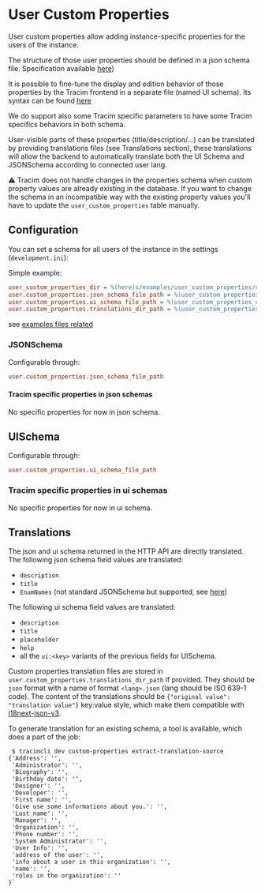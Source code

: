 # User Custom Properties

User custom properties allow adding instance-specific properties
for the users of the instance.

The structure of those user properties should be defined in a json schema file. Specification available [here]('https://json-schema.org/specification-links.html#draft-7'))

It is possible to fine-tune the display and edition behavior of those properties by
the Tracim frontend in a separate file (named UI schema). Its syntax can be found [here](https://react-jsonschema-form.readthedocs.io/en/latest/api-reference/uiSchema/)

We do support also some Tracim specific parameters to have some Tracim specifics behaviors in both schema.

User-visible parts of these properties (title/description/…) can be translated by providing translations files (see Translations section),
these translations will allow the backend to automatically translate both the UI Schema and JSONSchema according
to connected user lang.

:warning: Tracim does not handle changes in the properties schema when custom property values are already existing in the database.
If you want to change the schema in an incompatible way with the existing property values you'll have to update the `user_custom_properties` table manually.

## Configuration

You can set a schema for all users of the instance in the settings (`development.ini`):

Simple example:
```ini
user_custom_properties_dir = %(here)s/examples/user_custom_properties/organization
user.custom_properties.json_schema_file_path = %(user_custom_properties_dir)s/schema.json
user.custom_properties.ui_schema_file_path = %(user_custom_properties_dir)s/ui.json
user.custom_properties.translations_dir_path = %(user_custom_properties_dir)s/locale
```
see [examples files related](../examples/user_custom_properties)


### JSONSchema

Configurable through:
```ini
user.custom_properties.json_schema_file_path
```

#### Tracim specific properties in json schemas

No specific properties for now in json schema.

## UISchema

Configurable through:
```ini
user.custom_properties.ui_schema_file_path
```

### Tracim specific properties in ui schemas

No specific properties for now in ui schema.

## Translations

The json and ui schema returned in the HTTP API are directly translated.
The following json schema field values are translated:
- `description`
- `title`
- `EnumNames` (not standard JSONSchema but supported, see [here]('https://react-jsonschema-form.readthedocs.io/en/latest/usage/single/#custom-labels-for-enum-fields'))


The following ui schema field values are translated:
- `description`
- `title`
- `placeholder`
- `help`
- all the `ui:<key>` variants of the previous fields
for UISchema.

Custom properties translation files are stored in `user.custom_properties.translations_dir_path` if provided.
They should be `json` format with a name of format `<lang>.json` (lang should be ISO 639-1 code).
The content of the translations should be `{"original value": "translation value"}` key:value style, which
make them compatible with [i18next-json-v3]('https://www.i18next.com/misc/json-format#i-18-next-json-v3').

To generate translation for an existing schema, a tool is available, which does a part of the job:
```shell
 $ tracimcli dev custom-properties extract-translation-source
{'Address': '',
 'Administrator': '',
 'Biography': '',
 'Birthday date': '',
 'Designer': '',
 'Developer': '',
 'First name': '',
 'Give use some informations about you.': '',
 'Last name': '',
 'Manager': '',
 'Organization': '',
 'Phone number': '',
 'System Administrator': '',
 'User Info': '',
 'address of the user': '',
 'info about a user in this organization': '',
 'name': '',
 'roles in the organization': ''
}`
```
